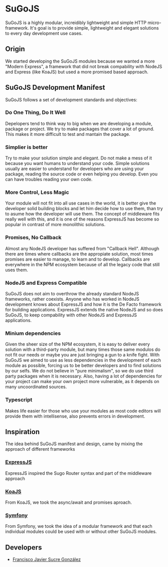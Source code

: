 # SuGoJS

SuGoJS is a highly modular, increidibly lightweight and simple HTTP micro-framework. It's goal is to provide simple, lightweight and elegant solutions to every day development use cases.

## Origin

We started developing the SuGoJS modules because we wanted a more "Modern Express", a framework that did not break compability with NodeJS and Express (like KoaJS) but used a more promised based approach.

## SuGoJS Development Manifest

SuGoJS follows a set of development standards and objectives:

### Do One Thing, Do It Well

Depelopers tend to think way to big when we are developing a module, package or project. We try to make packages that cover a lot of ground. This makes it more difficult to test and mantain the package.

### Simplier is better 

Try to make your solution simple and elegant. Do not make a mess of it because you want humans to understand your code. Simple solutions usually are easier to understand for developers who are using your package, reading the source code or even helping you develop. Even you can have troubles reading your own code.

### More Control, Less Magic

Your module will not fit into all use cases in the world, it is better give the developer solid building blocks and let him decide how to use them, than try to asume how the developer will use them. The concept of middleware fits really well with this, and it is one of the reasons ExpressJS has become so popular in contrast of more monolithic solutions.

### Promises, No Callback

Almost any NodeJS developer has suffered from "Callback Hell". Although there are times where callbacks are the appropiate solution, most times promises are easier to manage, to learn and to develop. Callbacks are everywhere in the NPM ecosystem because of all the legacy code that still uses them.

### NodeJS and Express Compatible

SuGoJS does not aim to overthrow the already standard NodeJS frameworks, rather coexists. Anyone who has worked in NodeJS development knows about ExpressJS and how it is the De Facto framework for building applications. ExpressJS extends the native NodeJS and so does SuGoJS, to keep compability with other NodeJS and ExpressJS applications.

### Minium dependencies

Given the sheer size of the NPM ecosystem, it is easy to deliver every solution with a third-party module, but many times those same modulos do not fit our needs or maybe you are just bringing a gun to a knife fight. With SuGoJS we aimed to use as less dependencies in the development of each module as possible, forcing us to be better developers and to find solutions by our selfs. We do not believe in "pure minimalism", so we do use third party packages when it is necessary. Also, having a lot of dependencies for your project can make your own project more vulnerable, as it depends on many uncoordinated sources.

### Typescript

Makes life easier for those who use your modules as most code editors will provide them with intellisense, also prevents errors in development.

## Inspiration

The idea behind SuGoJS manifest and design, came by mixing the approach of different frameworks

### [ExpressJS](https://expressjs.com/)

ExpressJS inspired the Sugo Router syntax and part of the middleware approach

### [KoaJS](https://koajs.com/)

From KoaJS, we took the async/await and promises aproach.

### [Symfony](https://symfony.com/)

From Symfony, we took the idea of a modular framework and that each individual modules could be used with or without other SuGoJS modules.

## Developers

- [Francisco Javier Sucre González](https://github.com/franciscosucre)
